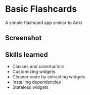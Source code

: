 # Basic Flashcards

A simple flashcard app similar to Anki

## Screenshot

## Skills learned

- Classes and constructors
- Customizing widgets
- Cleaner code by extracting widgets
- Installing dependencies
- Stateless widgets

